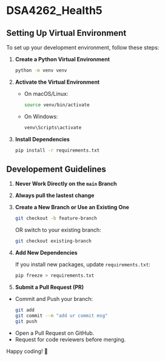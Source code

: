 # DSA4262_Health5



## Setting Up Virtual Environment

To set up your development environment, follow these steps:

1. **Create a Python Virtual Environment**
   ```sh
   python -m venv venv
   ```

2. **Activate the Virtual Environment**
   - On macOS/Linux:
     ```sh
     source venv/bin/activate
     ```
   - On Windows:
     ```sh
     venv\Scripts\activate
     ```

3. **Install Dependencies**
   ```sh
   pip install -r requirements.txt
   ```


## Developement  Guidelines

1. **Never Work Directly on the `main` Branch**

2. **Always pull the lastest change**

3. **Create a New Branch or Use an Existing One**
    ```sh
    git checkout -b feature-branch
    ```

    OR switch to your existing branch:

    ```sh
    git checkout existing-branch
    ```

4. **Add New Dependencies**

    If you install new packages, update `requirements.txt`:
    ```sh
    pip freeze > requirements.txt
    ```

5. **Submit a Pull Request (PR)**
- Commit and Push your branch:
    ```sh
    git add
    git commit --m "add ur commit msg"
    git push
    ```
- Open a Pull Request on GitHub.
- Request for code reviewers before merging.



Happy coding! 🚀